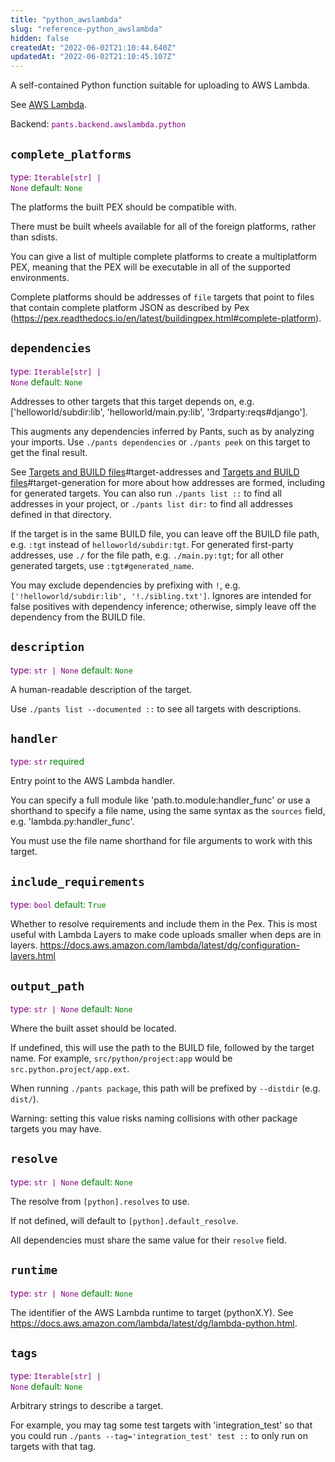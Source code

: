 ```yaml
---
title: "python_awslambda"
slug: "reference-python_awslambda"
hidden: false
createdAt: "2022-06-02T21:10:44.640Z"
updatedAt: "2022-06-02T21:10:45.107Z"
---
```

A self-contained Python function suitable for uploading to AWS Lambda.

See [AWS Lambda](doc:awslambda-python).

Backend: <span style="color: purple"><code>pants.backend.awslambda.python</code></span>

## <code>complete_platforms</code>

<span style="color: purple">type: <code>Iterable[str] | None</code></span>
<span style="color: green">default: <code>None</code></span>

The platforms the built PEX should be compatible with.

There must be built wheels available for all of the foreign platforms, rather than sdists.

You can give a list of multiple complete platforms to create a multiplatform PEX, meaning that the PEX will be executable in all of the supported environments.

Complete platforms should be addresses of `file` targets that point to files that contain complete platform JSON as described by Pex (https://pex.readthedocs.io/en/latest/buildingpex.html#complete-platform).

## <code>dependencies</code>

<span style="color: purple">type: <code>Iterable[str] | None</code></span>
<span style="color: green">default: <code>None</code></span>

Addresses to other targets that this target depends on, e.g. ['helloworld/subdir:lib', 'helloworld/main.py:lib', '3rdparty:reqs#django'].

This augments any dependencies inferred by Pants, such as by analyzing your imports. Use `./pants dependencies` or `./pants peek` on this target to get the final result.

See [Targets and BUILD files](doc:targets)#target-addresses and [Targets and BUILD files](doc:targets)#target-generation for more about how addresses are formed, including for generated targets. You can also run `./pants list ::` to find all addresses in your project, or `./pants list dir:` to find all addresses defined in that directory.

If the target is in the same BUILD file, you can leave off the BUILD file path, e.g. `:tgt` instead of `helloworld/subdir:tgt`. For generated first-party addresses, use `./` for the file path, e.g. `./main.py:tgt`; for all other generated targets, use `:tgt#generated_name`.

You may exclude dependencies by prefixing with `!`, e.g. `['!helloworld/subdir:lib', '!./sibling.txt']`. Ignores are intended for false positives with dependency inference; otherwise, simply leave off the dependency from the BUILD file.

## <code>description</code>

<span style="color: purple">type: <code>str | None</code></span>
<span style="color: green">default: <code>None</code></span>

A human-readable description of the target.

Use `./pants list --documented ::` to see all targets with descriptions.

## <code>handler</code>

<span style="color: purple">type: <code>str</code></span>
<span style="color: green">required</span>

Entry point to the AWS Lambda handler.

You can specify a full module like 'path.to.module:handler_func' or use a shorthand to specify a file name, using the same syntax as the `sources` field, e.g. 'lambda.py:handler_func'.

You must use the file name shorthand for file arguments to work with this target.

## <code>include_requirements</code>

<span style="color: purple">type: <code>bool</code></span>
<span style="color: green">default: <code>True</code></span>

Whether to resolve requirements and include them in the Pex. This is most useful with Lambda Layers to make code uploads smaller when deps are in layers. https://docs.aws.amazon.com/lambda/latest/dg/configuration-layers.html

## <code>output_path</code>

<span style="color: purple">type: <code>str | None</code></span>
<span style="color: green">default: <code>None</code></span>

Where the built asset should be located.

If undefined, this will use the path to the BUILD file, followed by the target name. For example, `src/python/project:app` would be `src.python.project/app.ext`.

When running `./pants package`, this path will be prefixed by `--distdir` (e.g. `dist/`).

Warning: setting this value risks naming collisions with other package targets you may have.

## <code>resolve</code>

<span style="color: purple">type: <code>str | None</code></span>
<span style="color: green">default: <code>None</code></span>

The resolve from `[python].resolves` to use.

If not defined, will default to `[python].default_resolve`.

All dependencies must share the same value for their `resolve` field.

## <code>runtime</code>

<span style="color: purple">type: <code>str | None</code></span>
<span style="color: green">default: <code>None</code></span>

The identifier of the AWS Lambda runtime to target (pythonX.Y). See https://docs.aws.amazon.com/lambda/latest/dg/lambda-python.html.

## <code>tags</code>

<span style="color: purple">type: <code>Iterable[str] | None</code></span>
<span style="color: green">default: <code>None</code></span>

Arbitrary strings to describe a target.

For example, you may tag some test targets with 'integration_test' so that you could run `./pants --tag='integration_test' test ::` to only run on targets with that tag.
